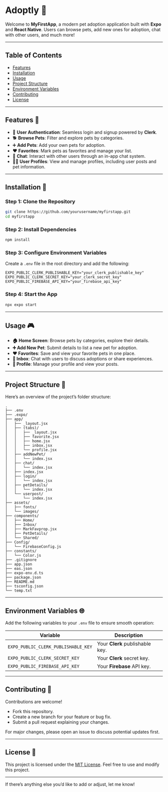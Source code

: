 # **Adoptly** 🌟  
Welcome to **MyFirstApp**, a modern pet adoption application built with **Expo** and **React Native**. Users can browse pets, add new ones for adoption, chat with other users, and much more!

---

## **Table of Contents**  
- [Features](#features)  
- [Installation](#installation)  
- [Usage](#usage)  
- [Project Structure](#project-structure)  
- [Environment Variables](#environment-variables)  
- [Contributing](#contributing)  
- [License](#license)  

---

## **Features** 🐾  
- 🔑 **User Authentication**: Seamless login and signup powered by **Clerk**.  
- 🐕 **Browse Pets**: Filter and explore pets by categories.  
- ➕ **Add Pets**: Add your own pets for adoption.  
- ❤️ **Favorites**: Mark pets as favorites and manage your list.  
- 💬 **Chat**: Interact with other users through an in-app chat system.  
- 🙋‍♂️ **User Profiles**: View and manage profiles, including user posts and pet information.  

---

## **Installation** 🚀  

### **Step 1: Clone the Repository**
```bash
git clone https://github.com/yourusername/myfirstapp.git
cd myfirstapp
```

### **Step 2: Install Dependencies**
```bash
npm install
```

### **Step 3: Configure Environment Variables**
Create a `.env` file in the root directory and add the following:
```env
EXPO_PUBLIC_CLERK_PUBLISHABLE_KEY="your_clerk_publishable_key"
EXPO_PUBLIC_CLERK_SECRET_KEY="your_clerk_secret_key"
EXPO_PUBLIC_FIREBASE_API_KEY="your_firebase_api_key"
```

### **Step 4: Start the App**
```bash
npx expo start
```

---

## **Usage** 🎮  

- **🏠 Home Screen**: Browse pets by categories, explore their details.  
- **➕ Add New Pet**: Submit details to list a new pet for adoption.  
- **❤️ Favorites**: Save and view your favorite pets in one place.  
- **💬 Inbox**: Chat with users to discuss adoptions or share experiences.  
- **👤 Profile**: Manage your profile and view your posts.  

---

## **Project Structure** 📂  
Here’s an overview of the project’s folder structure:

```
.
├── .env
├── .expo/
├── app/
│   ├── _layout.jsx
│   ├── (tabs)/
│   │   ├── _layout.jsx
│   │   ├── favorite.jsx
│   │   ├── home.jsx
│   │   ├── inbox.jsx
│   │   └── profile.jsx
│   ├── addNewPet/
│   │   └── index.jsx
│   ├── chat/
│   │   └── index.jsx
│   ├── index.jsx
│   ├── login/
│   │   └── index.jsx
│   ├── petDetails/
│   │   └── index.jsx
│   └── userpost/
│       └── index.jsx
├── assets/
│   ├── fonts/
│   └── images/
├── components/
│   ├── Home/
│   ├── Inbox/
│   ├── MarkFavprop.jsx
│   ├── PetDetails/
│   └── Shared/
├── Config/
│   └── FirebaseConfig.js
├── constants/
│   └── Color.js
├── .gitignore
├── app.json
├── eas.json
├── expo-env.d.ts
├── package.json
├── README.md
├── tsconfig.json
└── temp.txt
```

---

## **Environment Variables** 🌐  
Add the following variables to your `.env` file to ensure smooth operation:

| Variable                         | Description               |
|----------------------------------|---------------------------|
| `EXPO_PUBLIC_CLERK_PUBLISHABLE_KEY` | Your **Clerk** publishable key. |
| `EXPO_PUBLIC_CLERK_SECRET_KEY`      | Your **Clerk** secret key.      |
| `EXPO_PUBLIC_FIREBASE_API_KEY`      | Your **Firebase** API key.      |

---

## **Contributing** 🤝  

Contributions are welcome!  
- Fork this repository.  
- Create a new branch for your feature or bug fix.  
- Submit a pull request explaining your changes.  

For major changes, please open an issue to discuss potential updates first.

---

## **License** 📜  

This project is licensed under the [MIT License](LICENSE). Feel free to use and modify this project.

---

If there’s anything else you’d like to add or adjust, let me know!
